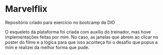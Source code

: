 # Marvelflix
Repositório criado para exercício no bootcamp da DIO

O esqueleto da plataforma foi criada com auxílio do treinador, mas hove implementações feitas por mim. No caso, as janelas que abrem ao clicar no poster do filme e a lógica para que isso aconteça foi o desafio que popus a mim e realizei da melhor forma que pude. 
